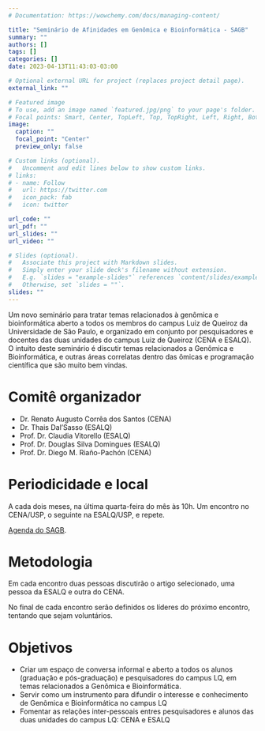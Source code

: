 ```yaml
---
# Documentation: https://wowchemy.com/docs/managing-content/

title: "Seminário de Afinidades em Genômica e Bioinformática - SAGB"
summary: ""
authors: []
tags: []
categories: []
date: 2023-04-13T11:43:03-03:00

# Optional external URL for project (replaces project detail page).
external_link: ""

# Featured image
# To use, add an image named `featured.jpg/png` to your page's folder.
# Focal points: Smart, Center, TopLeft, Top, TopRight, Left, Right, BottomLeft, Bottom, BottomRight.
image:
  caption: ""
  focal_point: "Center"
  preview_only: false

# Custom links (optional).
#   Uncomment and edit lines below to show custom links.
# links:
# - name: Follow
#   url: https://twitter.com
#   icon_pack: fab
#   icon: twitter

url_code: ""
url_pdf: ""
url_slides: ""
url_video: ""

# Slides (optional).
#   Associate this project with Markdown slides.
#   Simply enter your slide deck's filename without extension.
#   E.g. `slides = "example-slides"` references `content/slides/example-slides.md`.
#   Otherwise, set `slides = ""`.
slides: ""
---
```

Um novo seminário para tratar temas relacionados à genômica e bioinformática aberto a todos os membros do campus Luiz de Queiroz da Universidade de São Paulo, e organizado em conjunto por pesquisadores e docentes das duas unidades do campus Luiz de Queiroz (CENA e ESALQ). O intuito deste seminário é discutir temas relacionados a Genômica e Bioinformática, e outras áreas correlatas dentro das ômicas e programação científica que são muito bem vindas.

# Comitê organizador
- Dr. Renato Augusto Corrêa dos Santos (CENA)
- Dr. Thais Dal’Sasso (ESALQ)
- Prof. Dr. Claudia Vitorello (ESALQ)
- Prof. Dr. Douglas Silva Domingues (ESALQ)
- Prof. Dr. Diego M. Riaño-Pachón (CENA)
# Periodicidade e local
A cada dois meses, na última quarta-feira do mês às 10h. Um encontro no CENA/USP, o seguinte na ESALQ/USP, e repete.

[Agenda do SAGB](https://calendar.google.com/calendar/u/0?cid=Y19kZTYzYTkxMTEzYjZiODk2ZTMxOGVhNDk2YTZjYTY4MmJiNjc1ODJlYmJiMjE5OWU2MDBiODM2Zjc1Mjk1MmQwQGdyb3VwLmNhbGVuZGFyLmdvb2dsZS5jb20).

# Metodologia
Em cada encontro duas pessoas discutirão o artigo selecionado, uma pessoa da ESALQ e outra do CENA.

No final de cada encontro serão definidos os líderes do próximo encontro, tentando que sejam voluntários.

# Objetivos
- Criar um espaço de conversa informal e aberto a todos os alunos (graduação e pós-graduação) e pesquisadores do campus LQ, em temas relacionados a Genômica e Bioinformática.
- Servir como um instrumento para difundir o interesse e conhecimento de Genômica e Bioinformática no campus LQ
- Fomentar as relações inter-pessoais entres pesquisadores e alunos das duas unidades do campus LQ: CENA e ESALQ

